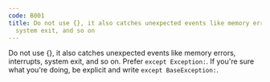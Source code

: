 ```yaml
---
code: B001
title: Do not use {}, it also catches unexpected events like memory errors, interrupts,
  system exit, and so on
---
```


Do not use {}, it also catches unexpected events like memory errors, interrupts, system exit, and so on.  Prefer `except Exception:`.  If you're sure what you're doing, be explicit and write `except BaseException:`.